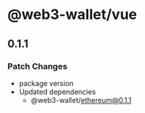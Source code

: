 # @web3-wallet/vue

## 0.1.1

### Patch Changes

- package version
- Updated dependencies
  - @web3-wallet/ethereum@0.1.1
